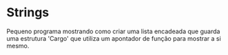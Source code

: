# Strings

Pequeno programa mostrando como criar uma lista encadeada que guarda uma estrutura 'Cargo' que utiliza um apontador de função para mostrar a si mesmo.
